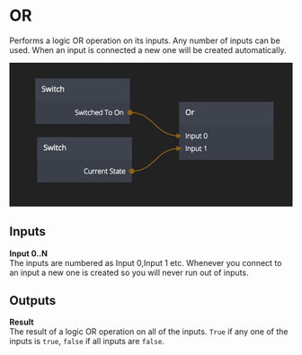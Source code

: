 # OR

Performs a logic OR operation on its inputs. Any number of inputs can be used.
When an input is connected a new one will be created automatically.

![](or.png)

<div class = "node-inputs">

## Inputs

**Input 0..N**  
The inputs are numbered as Input 0,Input 1 etc. Whenever you connect to an input a new one is created so
you will never run out of inputs.

</div>

<div class = "node-outputs">

## Outputs

**Result**  
The result of a logic OR operation on all of the inputs. `True` if any one of the inputs is `true`, `false` if all inputs are `false`.

</div>
